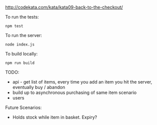 http://codekata.com/kata/kata09-back-to-the-checkout/


To run the tests:
```
npm test
```

To run the server:
```
node index.js
```

To build locally:
```
npm run build
```

TODO:
- api - get list of items, every time you add an item you hit the server, eventually buy / abandon
- build up to asynchronous purchasing of same item scenario
- users


Future Scenarios:
- Holds stock while item in basket. Expiry?
